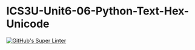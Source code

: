 # ICS3U-Unit6-06-Python-Text-Hex-Unicode

[![GitHub's Super Linter](https://github.com/haokai-li/ICS3U-Unit6-06-Python-Text-Hex-Unicode/workflows/GitHub's%20Super%20Linter/badge.svg)](https://github.com/haokai-li/ICS3U-Unit6-06-Python-Text-Hex-Unicode/actions)
